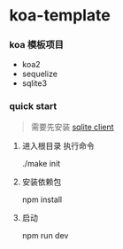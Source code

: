 # koa-template

### koa 模板项目

- koa2
- sequelize
- sqlite3

### quick start

> 需要先安装 [sqlite client](http://www.runoob.com/sqlite/sqlite-installation.html)

1. 进入根目录 执行命令

    ./make init

2. 安装依赖包

    npm install

3. 启动

    npm run dev
